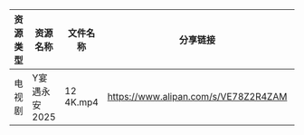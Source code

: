 | 资源类型 | 资源名称      | 文件名称      | 分享链接                                 | 更新时间                |
| ---- | --------- | --------- | ------------------------------------ | ------------------- |
| 电视剧  | Y宴遇永安2025 | 12 4K.mp4 | https://www.alipan.com/s/VE78Z2R4ZAM | 2025-10-14 08:04:55 |

